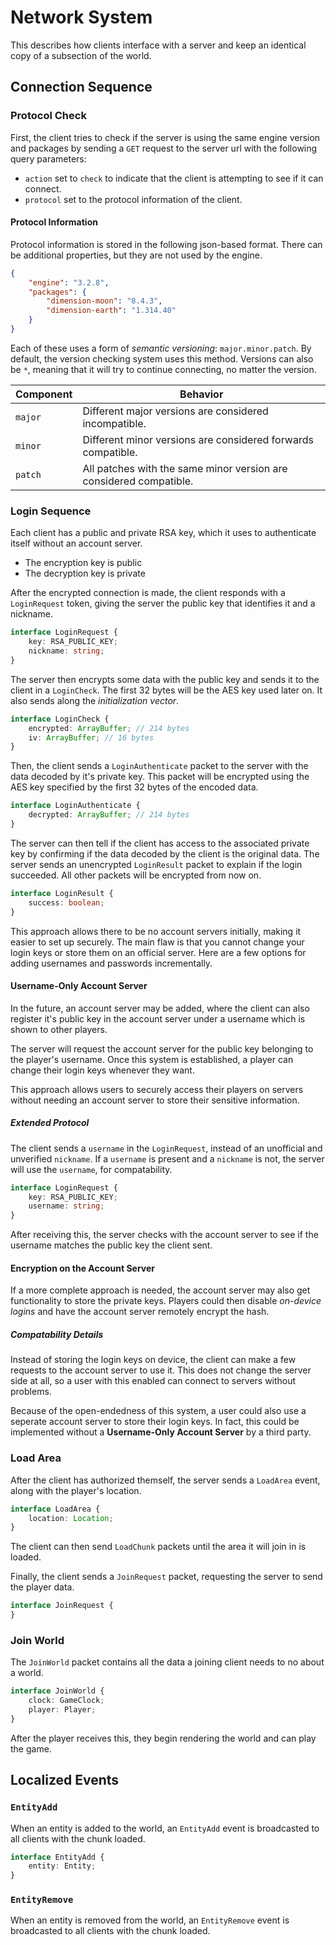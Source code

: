 # Network System

This describes how clients interface with a server and keep an identical copy of a subsection of the world.

## Connection Sequence
### Protocol Check
First, the client tries to check if the server is using the same engine version and packages by sending a `GET` request to the server url with the following query parameters:

 * `action` set to `check` to indicate that the client is attempting to see if it can connect.
 * `protocol` set to the protocol information of the client.

#### Protocol Information
Protocol information is stored in the following json-based format. There can be additional properties, but they are not used by the engine.

```json
{
    "engine": "3.2.8",
    "packages": {
        "dimension-moon": "8.4.3",
        "dimension-earth": "1.314.40"
    }
}
```

Each of these uses a form of *semantic versioning*: `major.minor.patch`. By default, the version checking system uses this method. Versions can also be `*`, meaning that it will try to continue connecting, no matter the version.

Component | Behavior
--------- | --------
`major` | Different major versions are considered incompatible.
`minor` | Different minor versions are considered forwards compatible.
`patch` | All patches with the same minor version are considered compatible.

### Login Sequence
Each client has a public and private RSA key, which it uses to authenticate itself without an account server.

 * The encryption key is public
 * The decryption key is private

After the encrypted connection is made, the client responds with a `LoginRequest` token, giving the server the public key that identifies it and a nickname.

```ts
interface LoginRequest {
    key: RSA_PUBLIC_KEY;
    nickname: string;
}
```

The server then encrypts some data with the public key and sends it to the client in a `LoginCheck`. The first 32 bytes will be the AES key used later on. It also sends along the *initialization vector*.

```ts
interface LoginCheck {
    encrypted: ArrayBuffer; // 214 bytes
    iv: ArrayBuffer; // 16 bytes
}
```

Then, the client sends a `LoginAuthenticate` packet to the server with the data decoded by it's private key. This packet will be encrypted using the AES key specified by the first 32 bytes of the encoded data.

```ts
interface LoginAuthenticate {
    decrypted: ArrayBuffer; // 214 bytes
}
```

The server can then tell if the client has access to the associated private key by confirming if the data decoded by the client is the original data. The server sends an unencrypted `LoginResult` packet to explain if the login succeeded. All other packets will be encrypted from now on.

```ts
interface LoginResult {
    success: boolean;
}
```

This approach allows there to be no account servers initially, making it easier to set up securely. The main flaw is that you cannot change your login keys or store them on an official server. Here are a few options for adding usernames and passwords incrementally.

#### Username-Only Account Server

In the future, an account server may be added, where the client can also register it's public key in the account server under a username which is shown to other players.

The server will request the account server for the public key belonging to the player's username. Once this system is established, a player can change their login keys whenever they want.

This approach allows users to securely access their players on servers without needing an account server to store their sensitive information.

##### Extended Protocol

The client sends a `username` in the `LoginRequest`, instead of an unofficial and unverified `nickname`. If a `username` is present and a `nickname` is not, the server will use the `username`, for compatability.

```ts
interface LoginRequest {
    key: RSA_PUBLIC_KEY;
    username: string;
}
```

After receiving this, the server checks with the account server to see if the username matches the public key the client sent.

#### Encryption on the Account Server

If a more complete approach is needed, the account server may also get functionality to store the private keys. Players could then disable *on-device logins* and have the account server remotely encrypt the hash.

##### Compatability Details
Instead of storing the login keys on device, the client can make a few requests to the account server to use it. This does not change the server side at all, so a user with this enabled can connect to servers without problems.

Because of the open-endedness of this system, a user could also use a seperate account server to store their login keys. In fact, this could be implemented without a **Username-Only Account Server** by a third party.

### Load Area

After the client has authorized themself, the server sends a `LoadArea` event, along with the player's location.

```ts
interface LoadArea {
    location: Location;
}
```

The client can then send `LoadChunk` packets until the area it will join in is loaded.

Finally, the client sends a `JoinRequest` packet, requesting the server to send the player data.

```ts
interface JoinRequest {
}
```

### Join World

The `JoinWorld` packet contains all the data a joining client needs to no about a world.

```ts
interface JoinWorld {
    clock: GameClock;
    player: Player;
}
```

After the player receives this, they begin rendering the world and can play the game.

## Localized Events

### `EntityAdd`

When an entity is added to the world, an `EntityAdd` event is broadcasted to all clients with the chunk loaded.

```ts
interface EntityAdd {
    entity: Entity;
}
```

### `EntityRemove`

When an entity is removed from the world, an `EntityRemove` event is broadcasted to all clients with the chunk loaded.